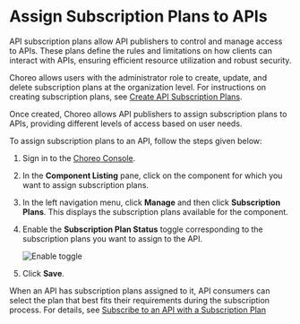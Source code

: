 # Assign Subscription Plans to APIs

API subscription plans allow API publishers to control and manage access to APIs. These plans define the rules and limitations on how clients can interact with APIs, ensuring efficient resource utilization and robust security.

Choreo allows users with the administrator role to create, update, and delete subscription plans at the organization level. For instructions on creating subscription plans, see [Create API Subscription Plans](../../administer/create-api-subscription-plans.md).

Once created, Choreo allows API publishers to assign subscription plans to APIs, providing different levels of access based on user needs.

To assign subscription plans to an API, follow the steps given below: 

1. Sign in to the [Choreo Console](https://console.choreo.dev/).
2. In the **Component Listing** pane, click on the component for which you want to assign subscription plans.
3. In the left navigation menu, click **Manage** and then click **Subscription Plans**. This displays the subscription plans available for the component.
4. Enable the **Subscription Plan Status** toggle corresponding to the subscription plans you want to assign to the API.

    ![Enable toggle](../../assets/img/api-management/manage-api-traffic/enable-toggle.png)

5. Click **Save**.

When an API has subscription plans assigned to it, API consumers can select the plan that best fits their requirements during the subscription process. For details, see [Subscribe to an API with a Subscription Plan](./subscribe-to-an-api-with-a-subscription-plan.md)
